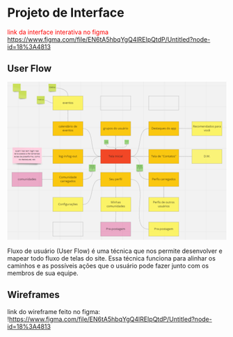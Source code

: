 
# Projeto de Interface

<span style="color:red">link da interface interativa no figma <a href="2-Especificação.md">https://www.figma.com/file/EN6tA5hbqYgQ4lREIpQtdP/Untitled?node-id=18%3A4813</a></span>

## User Flow

![Exemplo de UserFlow](images/image.png)

 Fluxo de usuário (User Flow) é uma técnica que nos permite desenvolver e mapear todo fluxo de telas do site. Essa técnica funciona para alinhar os caminhos e as possíveis ações que o usuário pode fazer junto com os membros de sua equipe.


## Wireframes

link do wireframe feito no figma:
!https://www.figma.com/file/EN6tA5hbqYgQ4lREIpQtdP/Untitled?node-id=18%3A4813


